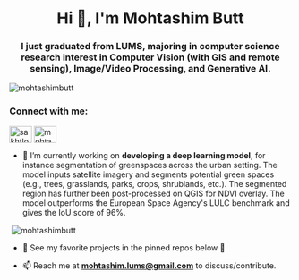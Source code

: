 <h1 align="center">Hi 👋, I'm Mohtashim Butt</h1>
<h3 align="center">I just graduated from LUMS, majoring in computer science research interest in Computer Vision (with GIS and remote sensing), Image/Video Processing, and Generative AI.</h3>

<p align="left"> <img src="https://komarev.com/ghpvc/?username=mohtashimbutt&label=Profile%20views&color=0e75b6&style=flat" alt="mohtashimbutt" /> </p>

<h3 align="left">Connect with me:</h3>
<p align="left">
<a href="https://twitter.com/sakhtlo58473277" target="blank"><img align="center" src="https://raw.githubusercontent.com/rahuldkjain/github-profile-readme-generator/master/src/images/icons/Social/twitter.svg" alt="sakhtlo58473277" height="30" width="40" /></a>
<a href="https://linkedin.com/in/mohtashim-butt-a451b5206" target="blank"><img align="center" src="https://raw.githubusercontent.com/rahuldkjain/github-profile-readme-generator/master/src/images/icons/Social/linked-in-alt.svg" alt="mohtashim-butt-a451b5206" height="30" width="40" /></a>
</p>


- 🔭 I’m currently working on **developing a deep learning model**, for instance segmentation of greenspaces across the urban setting. The model inputs satellite imagery and segments potential green spaces (e.g., trees, grasslands, parks, crops, shrublands, etc.). The segmented region has further been post-processed on QGIS for NDVI overlay. The model outperforms the European Space Agency's LULC benchmark and gives the IoU score of 96%. 
<p>&nbsp;<img align="center" src="https://github-readme-stats.vercel.app/api?username=mohtashimbutt&show_icons=true&locale=en" alt="mohtashimbutt" /></p>



- 🔭 See my favorite projects in the pinned repos below 🔽

- 📫 Reach me at **mohtashim.lums@gmail.com** to discuss/contribute.
